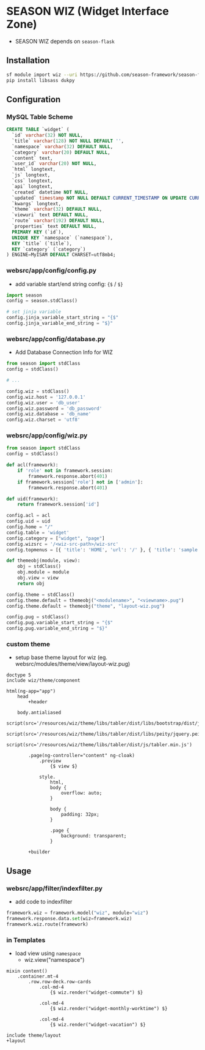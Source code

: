 # SEASON WIZ (Widget Interface Zone)

- SEASON WIZ depends on `season-flask`

## Installation

```bash
sf module import wiz --uri https://github.com/season-framework/season-flask-wiz
pip install libsass dukpy
```

## Configuration

### MySQL Table Scheme

```sql
CREATE TABLE `widget` (
  `id` varchar(32) NOT NULL,
  `title` varchar(128) NOT NULL DEFAULT '',
  `namespace` varchar(32) DEFAULT NULL,
  `category` varchar(20) DEFAULT NULL,
  `content` text,
  `user_id` varchar(20) NOT NULL,
  `html` longtext,
  `js` longtext,
  `css` longtext,
  `api` longtext,
  `created` datetime NOT NULL,
  `updated` timestamp NOT NULL DEFAULT CURRENT_TIMESTAMP ON UPDATE CURRENT_TIMESTAMP,
  `kwargs` longtext,
  `theme` varchar(32) DEFAULT NULL,
  `viewuri` text DEFAULT NULL,
  `route` varchar(192) DEFAULT NULL,
  `properties` text DEFAULT NULL,
  PRIMARY KEY (`id`),
  UNIQUE KEY `namespace` (`namespace`),
  KEY `title` (`title`),
  KEY `category` (`category`)
) ENGINE=MyISAM DEFAULT CHARSET=utf8mb4;
```

### websrc/app/config/config.py

- add variable start/end string config: `{$` / `$}`

```python
import season
config = season.stdClass()

# set jinja variable
config.jinja_variable_start_string = "{$"
config.jinja_variable_end_string = "$}"
```

### websrc/app/config/database.py

- Add Database Connection Info for WIZ

```python
from season import stdClass
config = stdClass()

# ...

config.wiz = stdClass()
config.wiz.host = '127.0.0.1'
config.wiz.user = 'db_user'
config.wiz.password = 'db_password'
config.wiz.database = 'db_name'
config.wiz.charset = 'utf8'
```

### websrc/app/config/wiz.py

```python
from season import stdClass
config = stdClass()

def acl(framework):
    if 'role' not in framework.session:
        framework.response.abort(401)
    if framework.session['role'] not in ['admin']:
        framework.response.abort(401)

def uid(framework):
    return framework.session['id']

config.acl = acl
config.uid = uid
config.home = "/"
config.table = 'widget'
config.category = ["widget", "page"]
config.wizsrc = '/<wiz-src-path>/wiz-src'
config.topmenus = [{ 'title': 'HOME', 'url': '/' }, { 'title': 'sample', 'url': 'sample' }]

def themeobj(module, view):
    obj = stdClass()
    obj.module = module
    obj.view = view
    return obj

config.theme = stdClass()
config.theme.default = themeobj("<modulename>", "<viewname>.pug")
config.theme.default = themeobj("theme", "layout-wiz.pug")

config.pug = stdClass()
config.pug.variable_start_string = "{$"
config.pug.variable_end_string = "$}"
```

### custom theme

- setup base theme layout for wiz (eg. websrc/modules/theme/view/layout-wiz.pug)

```pug
doctype 5
include wiz/theme/component

html(ng-app="app")
    head
        +header
        
    body.antialiased
        script(src='/resources/wiz/theme/libs/tabler/dist/libs/bootstrap/dist/js/bootstrap.bundle.min.js')
        script(src='/resources/wiz/theme/libs/tabler/dist/libs/peity/jquery.peity.min.js')
        script(src='/resources/wiz/theme/libs/tabler/dist/js/tabler.min.js')

        .page(ng-controller="content" ng-cloak)
            .preview
                {$ view $}

            style.
                html,
                body {
                    overflow: auto;
                }

                body {
                    padding: 32px;
                }

                .page {
                    background: transparent;
                }

        +builder
```

## Usage

### websrc/app/filter/indexfilter.py

- add code to indexfilter

```python
framework.wiz = framework.model("wiz", module="wiz")
framework.response.data.set(wiz=framework.wiz)
framework.wiz.route(framework)
```

### in Templates

- load view using `namespace`
    - wiz.view("namespace")

```pug
mixin content()
    .container.mt-4
        .row.row-deck.row-cards
            .col-md-4
                {$ wiz.render("widget-commute") $}

            .col-md-4
                {$ wiz.render("widget-monthly-worktime") $}

            .col-md-4
                {$ wiz.render("widget-vacation") $}
    
include theme/layout
+layout
```
